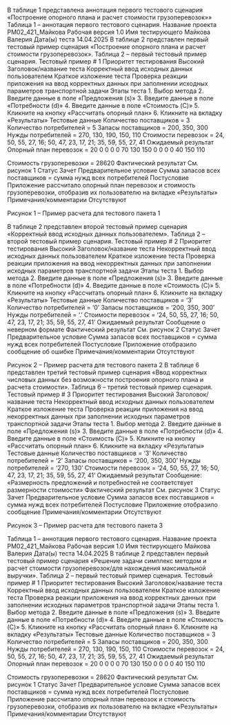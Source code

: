 В таблице 1 представлена аннотация первого тестового сценария «Построение опорного плана и расчет стоимости грузоперевозок»»
Таблица 1 – аннотация первого тестового сценария.
Название проекта	РМ02_421_Майкова
Рабочая версия	1.0
Имя тестирующего	Майкова Валерия 
Дата(ы) теста	14.04.2025
В таблице 2 представлен первый тестовый пример сценария «Построение опорного плана и расчет стоимости грузоперевозок».
Таблица 2 – первый тестовый пример сценария.
Тестовый пример #	1
Приоритет тестирования	Высокий
Заголовок/название теста	Корректный ввод исходных данных пользователем
Краткое изложение теста	Проверка реакции приложения на ввод корректных данных при заполнении исходных параметров транспортной задачи
Этапы теста	1.	Выбор метода
2.	Введите данные в поле «Предложения (s)»
3.	Введите данные в поле «Потребности (d)»
4.	Введите данные в поле «Стоимость (C)»
5.	Кликните на кнопку «Рассчитать опорный план»
6.	Кликните на вкладку «Результаты»
Тестовые данные	Количество поставщиков = 3
Количество потребителей = 5
Запасы поставщиков = 200, 350, 300
Нужды потребителей = 270, 130, 190, 150, 110
Стоимости перевозок = 24, 50, 55, 27, 16; 50, 47, 23, 17, 21; 35, 59, 55, 27, 41
Ожидаемый результат	Опорный план перевозок = 
20	0	0	0	0
70	130	150	0	0
0	0	40	150	110

Стоимость грузоперевозки = 28620
Фактический результат	См. рисунок 1
Статус	Зачет 
Предварительное условие	Сумма запасов всех поставщиков = сумма нужд всех потребителей 
Постусловие	Приложение рассчитало опорный план перевозок и стоимость грузоперевозки, отобразив их пользователю на вкладке «Результаты»
Примечания/комментарии	Отсутствуют

 
Рисунок 1 – Пример расчета для тестового пакета 1

В таблице 2 представлен второй тестовый пример сценария «Корректный ввод исходных данных пользователем».
Таблица 2 – второй тестовый пример сценария.
Тестовый пример #	2
Приоритет тестирования	Высокий
Заголовок/название теста	Некорректный ввод исходных данных пользователем 
Краткое изложение теста	Проверка реакции приложения на ввод некорректных данных при заполнении исходных параметров транспортной задачи
Этапы теста	1.	Выбор метода
2.	Введите данные в поле «Предложения (s)»
3.	Введите данные в поле «Потребности (d)»
4.	Введите данные в поле «Стоимость (C)»
5.	Кликните на кнопку «Рассчитать опорный план»
6.	Кликните на вкладку «Результаты»
Тестовые данные	Количество поставщиков = ‘3’
Количество потребителей = ‘0’
Запасы поставщиков = ‘200, 350, 300’
Нужды потребителей = ‘.’
Стоимости перевозок = ‘24, 50, 55, 27, 16; 50, 47, 23, 17, 21; 35, 59, 55, 27, 41’
Ожидаемый результат	Сообщение о неверном формате
Фактический результат	См. рисунок 2
Статус	Зачет 
Предварительное условие	Сумма запасов всех поставщиков = сумма нужд всех потребителей 
Постусловие	Приложение отобразило сообщение об ошибке
Примечания/комментарии	Отсутствуют

 
Рисунок 2 – Пример расчета для тестового пакета 2
В таблице 6 представлен третий тестовый пример сценария «Ввод корректных числовых данных без возможности построения опорного плана и расчета стоимости».
Таблица 6 – третий тестовый пример сценария.
Тестовый пример #	3
Приоритет тестирования	Высокий
Заголовок/название теста	Некорректный ввод исходных данных пользователем 
Краткое изложение теста	Проверка реакции приложения на ввод некорректных данных при заполнении исходных параметров транспортной задачи
Этапы теста	1.	Выбор метода
2.	Введите данные в поле «Предложения (s)»
3.	Введите данные в поле «Потребности (d)»
4.	Введите данные в поле «Стоимость (C)»
5.	Кликните на кнопку «Рассчитать опорный план»
6.	Кликните на вкладку «Результаты»
Тестовые данные	Количество поставщиков = ‘3’
Количество потребителей = ‘2’
Запасы поставщиков = ‘200, 350, 300’
Нужды потребителей = ‘270, 130’
Стоимости перевозок = ‘24, 50, 55, 27, 16; 50, 47, 23, 17, 21; 35, 59, 55, 27, 41’
Ожидаемый результат	Сообщение: «Размерность предложений и потребностей не соответствует размерности стоимости»
Фактический результат	См. рисунок 3
Статус	Зачет 
Предварительное условие	Сумма запасов всех поставщиков = сумма нужд всех потребителей 
Постусловие	Приложение отобразило сообщение
Примечания/комментарии	Отсутствуют

 
Рисунок 3 – Пример расчета для тестового пакета 3




















	












Таблица 1 – аннотация первого тестового сценария.
Название проекта	РМ02_421_Майкова
Рабочая версия	1.0
Имя тестирующего	Майкова Валерия 
Дата(ы) теста	14.04.2025
В таблице 2 представлен первый тестовый пример сценария «Решение задачи симплекс методом и расчет стоимости грузоперевозок/для нахождения максимальной выручки».
Таблица 2 – первый тестовый пример сценария.
Тестовый пример #	1
Приоритет тестирования	Высокий
Заголовок/название теста	Корректный ввод исходных данных пользователем
Краткое изложение теста	Проверка реакции приложения на ввод корректных данных при заполнении исходных параметров транспортной задачи
Этапы теста	1.	Выбор метода
2.	Введите данные в поле «Предложения (s)»
3.	Введите данные в поле «Потребности (d)»
4.	Введите данные в поле «Стоимость (C)»
5.	Кликните на кнопку «Рассчитать опорный план»
6.	Кликните на вкладку «Результаты»
Тестовые данные	Количество поставщиков = 3
Количество потребителей = 5
Запасы поставщиков = 200, 350, 300
Нужды потребителей = 270, 130, 190, 150, 110
Стоимости перевозок = 24, 50, 55, 27, 16; 50, 47, 23, 17, 21; 35, 59, 55, 27, 41
Ожидаемый результат	Опорный план перевозок = 
20	0	0	0	0
70	130	150	0	0
0	0	40	150	110

Стоимость грузоперевозки = 28620
Фактический результат	См. рисунок 1
Статус	Зачет 
Предварительное условие	Сумма запасов всех поставщиков = сумма нужд всех потребителей 
Постусловие	Приложение рассчитало опорный план перевозок и стоимость грузоперевозки, отобразив их пользователю на вкладке «Результаты»
Примечания/комментарии	Отсутствуют

